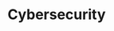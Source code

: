 ---
title: Cybersecurity
layout: collection
permalink: /cyber/
collection: Cyber
entries_layout: grid
---